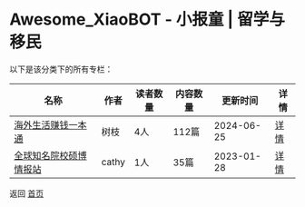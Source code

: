 # Awesome_XiaoBOT - 小报童 | 留学与移民

以下是该分类下的所有专栏：

| 名称 | 作者 | 读者数量 | 内容数量 | 更新时间 | 详情 |
|------|------|----------|----------|----------|------|
| [海外生活赚钱一本通](https://xiaobot.net/p/Chole?refer=9c3f1c95-a052-465a-9902-f6d75080262a) | 树枝 | 4人 | 112篇 |  2024-06-25 | [详情](data/Chole.md) |
| [全球知名院校硕博情报站](https://xiaobot.net/p/phd5201314?refer=9c3f1c95-a052-465a-9902-f6d75080262a) | cathy | 1人 | 35篇 |  2023-01-28 | [详情](data/phd5201314.md) |


返回 [首页](../README.md)
